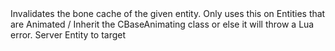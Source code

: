 <function name="InvalidateBoneCache" parent="HolyLib" type="libraryfunc">
	<description>
		Invalidates the bone cache of the given entity.
		<note>
			Only uses this on Entities that are Animated / Inherit the CBaseAnimating class or else it will throw a Lua error.
		</note>
		<added version="0.6"></added>
	</description>
	<realm>Server</realm>
	<args>
		<arg name="ent" type="Entity">Entity to target</arg>
	</args>
</function>